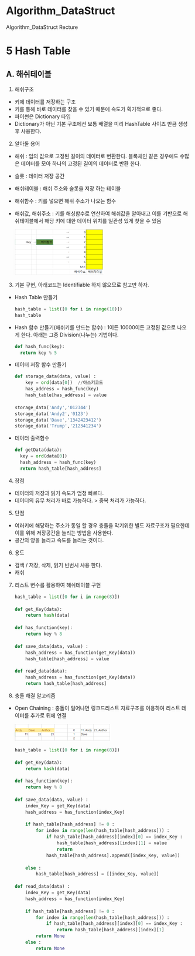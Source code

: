 # Algorithm_DataStruct
Algorithm_DataStruct Recture

5 Hash Table
===========

## A. 해쉬테이블

1) 해쉬구조

* 키에 데이터를 저장하는 구조
* 키를 통해 바로 데이터를 찾을 수 있기 때문에 속도가 획기적으로 좋다.
* 파이썬은 Dictionary 타입
* Dictionary가 아닌 기본 구조에선 보통 배열을 미리 HashTable 사이즈 만큼 생성 후 사용한다.

2) 알아둘 용어

* 해쉬 : 임의 값으로 고정된 길이의 데이터로 변환한다. 블록체인 같은 경우에도 수많은 데이터를 모아 하나의 고정된 길이의 데이터로 반환 한다.
* 슬롯 : 데이터 저장 공간
* 해쉬테이블 : 해쉬 주소와 슬롯을 저장 하는 테이블
* 해쉬함수 : 키를 넣으면 해쉬 주소가 나오는 함수
* 해쉬값, 해쉬주소 : 키를 해싱함수로 연산하여 해쉬값을 알아내고 이를 기반으로 해쉬테이블에서 해당 키에 대한 데이터 위치를 일관성 있게 찾을 수 있음

  <img src = "https://github.com/HwangWoonChun/Algorithm_DataStruct/blob/master/image/rect_07_468_247.png" width = 242 height = 123>

3) 기본 구현, 아래코드는 Identifiable 하지 않으므로 참고만 하자.

* Hash Table 만들기

  ``` python
  hash_table = list([0 for i in range(10)])
  hash_table
  ```

* Hash 함수 만들기(해쉬키를 만드는 함수) : 1이든 10000이든 고정된 값으로 나오게 한다. 아래는 그중 Division(나누는) 기법이다.

  ``` python
  def hash_func(key):
    return key % 5
  ```

* 데이터 저장 함수 만들기

  ``` python
  def storage_data(data, value) :
      key = ord(data[0])  //아스키코드
      has_address = hash_func(key)
      hash_table[has_address] = value

  storage_data('Andy','012344')
  storage_data('Andy2','0123')
  storage_data('Dave','1342423412')
  storage_data('Trump','212341234')
  ```

* 데이터 출력함수

  ``` python
  def getData(data):
    key = ord(data[0])
    hash_address = hash_func(key)
    return hash_table[hash_address]
  ```

4) 장점
* 데이터의 저장과 읽기 속도가 엄청 빠르다. 
* 데이터의 유무 처리가 바로 가능하다. > 중복 처리가 가능하다.
  
5) 단점
* 여러키에 해당하는 주소가 동일 할 경우 충돌을 막기위한 별도 자료구조가 필요한데 이를 위해 저장공간을 늘리는 방법을 사용한다.
* 공간의 양을 늘리고 속도를 늘리는 것이다.
  
6) 용도
* 검색 / 저장, 삭제, 읽기 빈번시 사용 한다.
* 캐쉬
  
7) 리스트 변수를 활용하여 해쉬테이블 구현

    ``` python
    hash_table = list([0 for i in range(8)])

    def get_Key(data):
        return hash(data)

    def has_function(key):
        return key % 8

    def save_data(data, value) :
        hash_address = has_function(get_Key(data))
        hash_table[hash_address] = value

    def read_data(data):
        hash_address = has_function(get_Key(data))
        return hash_table[hash_address]
    ```
8) 충돌 해결 알고리즘
  
  * Open Chaining : 충돌이 일어나면 링크드리스트 자료구조를 이용하여 리스트 데이터를 추가로 뒤에 연결
    
    <img src = "https://github.com/HwangWoonChun/Algorithm_DataStruct/blob/master/image/rect_07_2.png" width = 260 height = 45>

    ``` python
    hash_table = list([0 for i in range(8)])

    def get_Key(data):
        return hash(data)

    def has_function(key):
        return key % 8

    def save_data(data, value) :
        index_Key = get_Key(data)
        hash_address = has_function(index_Key)

        if hash_table[hash_address] != 0 :
            for index in range(len(hash_table[hash_address])) :
                if hash_table[hash_address][index][0] == index_Key :
                    hash_table[hash_address][index][1] = value 
                    return
                hash_table[hash_address].append([index_Key, value])

        else :
            hash_table[hash_address] = [[index_Key, value]]

    def read_data(data) :
        index_Key = get_Key(data)
        hash_address = has_function(index_Key)

        if hash_table[hash_address] != 0 :
            for index in range(len(hash_table[hash_address])) :
                if hash_table[hash_address][index][0] == index_Key :
                    return hash_table[hash_address][index][1]
            return None
        else :
            return None
    ```

